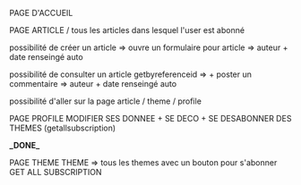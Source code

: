 PAGE D'ACCUEIL

PAGE ARTICLE
/
tous les articles dans lesquel l'user est abonné

possibilité de créer un article => ouvre un formulaire pour article => auteur + date renseingé auto

possibilité de consulter un article getbyreferenceid => + poster un commentaire => auteur + date renseingé auto

possibilité d'aller sur la page article / theme / profile

PAGE PROFILE
MODIFIER SES DONNEE + SE DECO + SE DESABONNER DES THEMES (getallsubscription)

************\_************DONE************\_************

PAGE THEME
THEME => tous les themes avec un bouton pour s'abonner
GET ALL
SUBSCRIPTION
